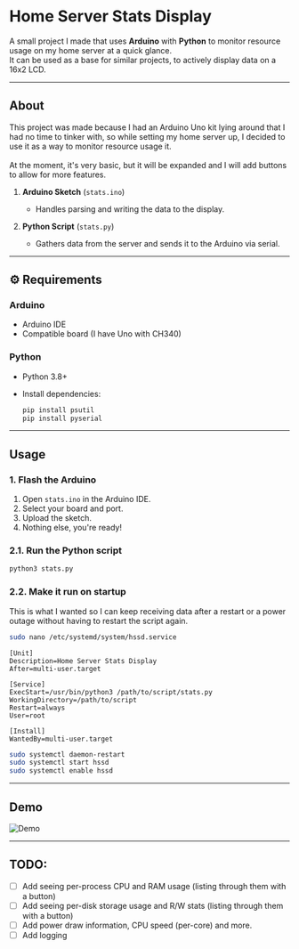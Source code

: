 # Home Server Stats Display

A small project I made that uses **Arduino** with **Python** to monitor resource usage on my home server at a quick glance.
<br>
It can be used as a base for similar projects, to actively display data on a 16x2 LCD.

---

## About

This project was made because I had an Arduino Uno kit lying around that I had no time to tinker with, so while setting my
home server up, I decided to use it as a way to monitor resource usage it.
<br>
<br>
At the moment, it's very basic, but it will be expanded and I will add buttons to allow for more features.

1. **Arduino Sketch** (`stats.ino`)

   * Handles parsing and writing the data to the display.
2. **Python Script** (`stats.py`)

   * Gathers data from the server and sends it to the Arduino via serial.
---

## ⚙️ Requirements

### Arduino

* Arduino IDE
* Compatible board (I have Uno with CH340)

### Python

* Python 3.8+
* Install dependencies:

  ```bash
  pip install psutil
  pip install pyserial
  ```

---

##  Usage

### 1. Flash the Arduino

1. Open `stats.ino` in the Arduino IDE.
2. Select your board and port.
3. Upload the sketch.
4. Nothing else, you're ready!

### 2.1. Run the Python script

```bash
python3 stats.py
```

### 2.2. Make it run on startup
This is what I wanted so I can keep receiving data after a restart or a power outage without having to restart the script again.

```bash
sudo nano /etc/systemd/system/hssd.service
```
```service
[Unit]
Description=Home Server Stats Display
After=multi-user.target

[Service]
ExecStart=/usr/bin/python3 /path/to/script/stats.py
WorkingDirectory=/path/to/script
Restart=always
User=root

[Install]
WantedBy=multi-user.target
```
```bash
sudo systemctl daemon-restart
sudo systemctl start hssd
sudo systemctl enable hssd
```
---

## Demo

![Demo](https://cdn.discordapp.com/attachments/1419347568881700878/1421992670603247646/PXL_20250928_225012654.jpg?ex=68db0d60&is=68d9bbe0&hm=c9161260d874b05080cfb7deb3938f58c0fd70433d7539343d03995ec9da23b8&)

---

## TODO:

* [ ] Add seeing per-process CPU and RAM usage (listing through them with a button)
* [ ] Add seeing per-disk storage usage and R/W stats (listing through them with a button)
* [ ] Add power draw information, CPU speed (per-core) and more. 
* [ ] Add logging
